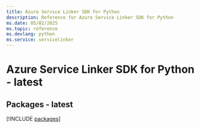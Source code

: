 ```yaml
---
title: Azure Service Linker SDK for Python
description: Reference for Azure Service Linker SDK for Python
ms.date: 05/02/2025
ms.topic: reference
ms.devlang: python
ms.service: servicelinker
---
```

# Azure Service Linker SDK for Python - latest
## Packages - latest
[!INCLUDE [packages](service-linker-index.md)]